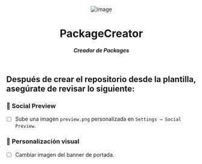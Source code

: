 <header>
   
![image](https://github.com/user-attachments/assets/eeb93229-5e74-49cf-b499-97f23386290b)

# **PackageCreator**

_**Creador de Packages**_


</header>
   
<footer>
   
## Después de crear el repositorio desde la plantilla, asegúrate de revisar lo siguiente:

### 📸 Social Preview
- [ ] Sube una imagen `preview.png` personalizada en `Settings → Social Preview`.

### 🎨 Personalización visual
- [ ] Cambiar imagen del banner de portada.


</footer>
